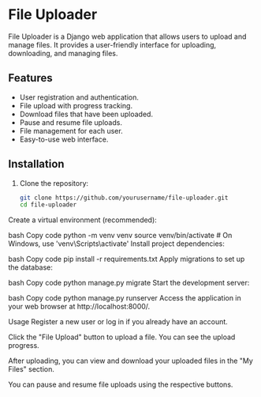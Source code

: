 # File Uploader

File Uploader is a Django web application that allows users to upload and manage files. It provides a user-friendly interface for uploading, downloading, and managing files.

## Features

- User registration and authentication.
- File upload with progress tracking.
- Download files that have been uploaded.
- Pause and resume file uploads.
- File management for each user.
- Easy-to-use web interface.

## Installation

1. Clone the repository:
   ```bash
   git clone https://github.com/yourusername/file-uploader.git
   cd file-uploader
Create a virtual environment (recommended):

bash
Copy code
python -m venv venv
source venv/bin/activate  # On Windows, use 'venv\Scripts\activate'
Install project dependencies:

bash
Copy code
pip install -r requirements.txt
Apply migrations to set up the database:

bash
Copy code
python manage.py migrate
Start the development server:

bash
Copy code
python manage.py runserver
Access the application in your web browser at http://localhost:8000/.

Usage
Register a new user or log in if you already have an account.

Click the "File Upload" button to upload a file. You can see the upload progress.

After uploading, you can view and download your uploaded files in the "My Files" section.

You can pause and resume file uploads using the respective buttons.
